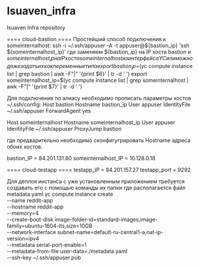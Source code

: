 # Isuaven_infra
Isuaven Infra repository

==== cloud-bastion ====
Простейший способ подключения к someinternalhost:
 ssh -i ~/.ssh/appuser -A -t appuser@${bastion_ip} 'ssh ${someinternalhost_ip}'
где заменяем ${bastion_ip} на IP хоста bastion и ${someinternalhost_ip} на IP хоста someinternalhost из интерфейса YC
или можно даже задать их как переменные типа
export bastion_ip=$(yc compute instance list | grep bastion | awk -F"|" '{print $6}' | tr -d ' ')
export someinternalhost_ip=$(yc compute instance list | grep someinternalhost | awk -F"|" '{print $7}' | tr -d ' ')

Для подключения по алиасу необходимо прописать параметры хостов ~/.ssh/config:
Host bastion
        Hostname bastion_ip
        User appuser
        IdentityFile ~/.ssh/appuser
        ForwardAgent yes

Host someinternalhost
        Hostname someinternalhost_ip
        User appuser
        IdentityFile ~/.ssh/appuser
        ProxyJump bastion

где предварительно необходимо сконфигугрировать Hostname адреса обоих хостов.

bastion_IP = 84.201.131.80
someinternalhost_IP = 10.128.0.18

==== cloud-testapp ====
testapp_IP = 84.201.157.27
testapp_port = 9292

Для деплоя инстанса с уже установленным приложением требуется создавать его с помощью команды их папки где располагается файл metadata.yaml
yc compute instance create \
  --name reddit-app \
  --hostname reddit-app \
  --memory=4 \
  --create-boot-disk image-folder-id=standard-images,image-family=ubuntu-1604-lts,size=10GB \
  --network-interface subnet-name=default-ru-central1-a,nat-ip-version=ipv4 \
  --metadata serial-port-enable=1 \
  --metadata-from-file user-data=./metadata.yaml \
  --ssh-key ~/.ssh/appuser.pub
